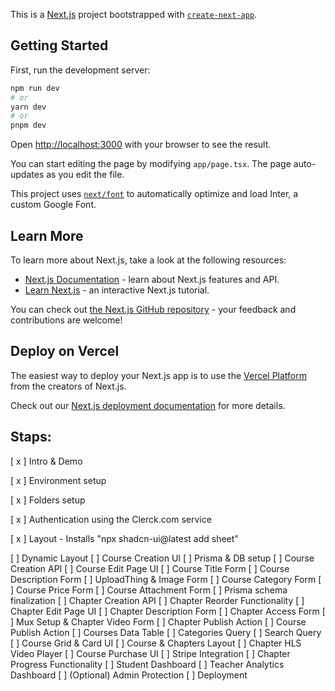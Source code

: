 This is a [Next.js](https://nextjs.org/) project bootstrapped with [`create-next-app`](https://github.com/vercel/next.js/tree/canary/packages/create-next-app).

## Getting Started

First, run the development server:

```bash
npm run dev
# or
yarn dev
# or
pnpm dev
```

Open [http://localhost:3000](http://localhost:3000) with your browser to see the result.

You can start editing the page by modifying `app/page.tsx`. The page auto-updates as you edit the file.

This project uses [`next/font`](https://nextjs.org/docs/basic-features/font-optimization) to automatically optimize and load Inter, a custom Google Font.

## Learn More

To learn more about Next.js, take a look at the following resources:

- [Next.js Documentation](https://nextjs.org/docs) - learn about Next.js features and API.
- [Learn Next.js](https://nextjs.org/learn) - an interactive Next.js tutorial.

You can check out [the Next.js GitHub repository](https://github.com/vercel/next.js/) - your feedback and contributions are welcome!

## Deploy on Vercel

The easiest way to deploy your Next.js app is to use the [Vercel Platform](https://vercel.com/new?utm_medium=default-template&filter=next.js&utm_source=create-next-app&utm_campaign=create-next-app-readme) from the creators of Next.js.

Check out our [Next.js deployment documentation](https://nextjs.org/docs/deployment) for more details.


## Staps:

[ x ] Intro & Demo

[ x ] Environment setup

[ x ] Folders setup

[ x ] Authentication using the Clerck.com service

[ x ] Layout 
        - Installs
            "npx shadcn-ui@latest add sheet"

[ ] Dynamic Layout
[ ] Course Creation UI
[ ] Prisma & DB setup
[ ] Course Creation API
[ ] Course Edit Page UI
[ ] Course Title Form
[ ] Course Description Form
[ ] UploadThing & Image Form
[ ] Course Category Form
[ ] Course Price Form
[ ] Course Attachment Form
[ ] Prisma schema finalization
[ ] Chapter Creation API
[ ] Chapter Reorder Functionality
[ ] Chapter Edit Page UI
[ ] Chapter Description Form
[ ] Chapter Access Form
[ ] Mux Setup & Chapter Video Form
[ ] Chapter Publish Action
[ ] Course Publish Action
[ ] Courses Data Table
[ ] Categories Query
[ ] Search Query
[ ] Course Grid &  Card UI
[ ] Course & Chapters Layout
[ ] Chapter HLS Video Player
[ ] Course Purchase UI
[ ] Stripe Integration
[ ] Chapter Progress Functionality
[ ] Student Dashboard
[ ] Teacher Analytics Dashboard
[ ] (Optional) Admin Protection
[ ] Deployment